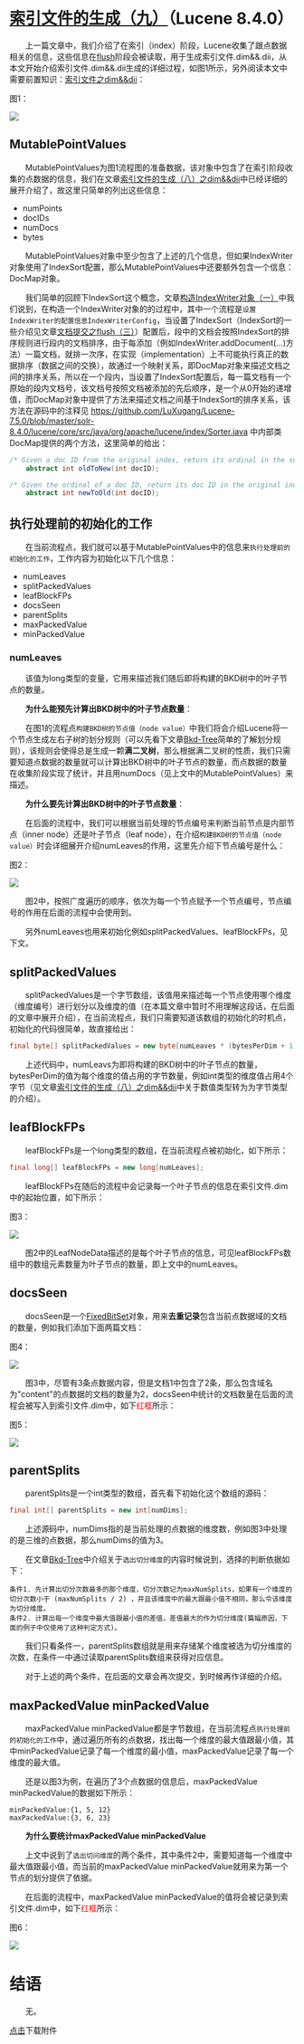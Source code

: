 # [索引文件的生成（九）](https://www.amazingkoala.com.cn/Lucene/Index/)（Lucene 8.4.0）

&emsp;&emsp;上一篇文章中，我们介绍了在索引（index）阶段，Lucene收集了跟点数据相关的信息，这些信息在[flush]([文档提交之flush（一）](https://www.amazingkoala.com.cn/Lucene/Index/2019/0716/74.html))阶段会被读取，用于生成索引文件.dim&&.dii，从本文开始介绍索引文件.dim&&.dii生成的详细过程，如图1所示，另外阅读本文中需要前置知识：[索引文件之dim&&dii](https://www.amazingkoala.com.cn/Lucene/suoyinwenjian/2019/0424/53.html)：

图1：

<img src="http://www.amazingkoala.com.cn/uploads/lucene/index/索引文件的生成/索引文件的生成（九）/1.png">

## MutablePointValues

&emsp;&emsp;MutablePointValues为图1流程图的准备数据，该对象中包含了在索引阶段收集的点数据的信息，我们在文章[索引文件的生成（八）之dim&&dii](https://www.amazingkoala.com.cn/Lucene/Index/2020/0329/128.html)中已经详细的展开介绍了，故这里只简单的列出这些信息：

- numPoints
- docIDs
- numDocs
- bytes

&emsp;&emsp;MutablePointValues对象中至少包含了上述的几个信息，但如果IndexWriter对象使用了IndexSort配置，那么MutablePointValues中还要额外包含一个信息：DocMap对象。

&emsp;&emsp;我们简单的回顾下IndexSort这个概念，文章[构造IndexWriter对象（一）](https://www.amazingkoala.com.cn/Lucene/Index/2019/1111/106.html)中我们说到，在构造一个IndexWriter对象的的过程中，其中一个流程是`设置IndexWriter的配置信息IndexWriterConfig`，当设置了IndexSort（IndexSort的一些介绍见文章[文档提交之flush（三）](https://www.amazingkoala.com.cn/Lucene/Index/2019/0725/76.html)）配置后，段中的文档会按照IndexSort的排序规则进行段内的文档排序，由于每添加（例如IndexWriter.addDocument(...)方法）一篇文档，就排一次序，在实现（implementation）上不可能执行真正的数据排序（数据之间的交换），故通过一个映射关系，即DocMap对象来描述文档之间的排序关系，所以在一个段内，当设置了IndexSort配置后，每一篇文档有一个原始的段内文档号，该文档号按照文档被添加的先后顺序，是一个从0开始的递增值，而DocMap对象中提供了方法来描述文档之间基于IndexSort的排序关系，该方法在源码中的注释见 https://github.com/LuXugang/Lucene-7.5.0/blob/master/solr-8.4.0/lucene/core/src/java/org/apache/lucene/index/Sorter.java 中内部类DocMap提供的两个方法，这里简单的给出：

```java
/* Given a doc ID from the original index, return its ordinal in the sorted index. */
    abstract int oldToNew(int docID);

/* Given the ordinal of a doc ID, return its doc ID in the original index. */
    abstract int newToOld(int docID);
```

## 执行处理前的初始化的工作

&emsp;&emsp;在当前流程点，我们就可以基于MutablePointValues中的信息来`执行处理前的初始化的工作`，工作内容为初始化以下几个信息：

- numLeaves
- splitPackedValues
- leafBlockFPs
- docsSeen
- parentSplits
- maxPackedValue
- minPackedValue

### numLeaves

&emsp;&emsp;该值为long类型的变量，它用来描述我们随后即将构建的BKD树中的叶子节点的数量。

&emsp;&emsp;**为什么能预先计算出BKD树中的叶子节点数量**：

&emsp;&emsp;在图1的流程点`构建BKD树的节点值（node value）`中我们将会介绍Lucene将一个节点生成左右子树的划分规则（可以先看下文章[Bkd-Tree](https://www.amazingkoala.com.cn/Lucene/gongjulei/2019/0422/52.html)简单的了解划分规则），该规则会使得总是生成一颗**满二叉树**，那么根据满二叉树的性质，我们只需要知道点数据的数量就可以计算出BKD树中的叶子节点的数量，而点数据的数量在收集阶段实现了统计，并且用numDocs（见上文中的MutablePointValues）来描述。

&emsp;&emsp;**为什么要先计算出BKD树中的叶子节点数量**：

&emsp;&emsp;在后面的流程中，我们可以根据当前处理的节点编号来判断当前节点是内部节点（inner node）还是叶子节点（leaf node），在介绍`构建BKD树的节点值（node value）`时会详细展开介绍numLeaves的作用，这里先介绍下节点编号是什么：

图2：

<img src="http://www.amazingkoala.com.cn/uploads/lucene/index/索引文件的生成/索引文件的生成（九）/2.png">

&emsp;&emsp;图2中，按照广度遍历的顺序，依次为每一个节点赋予一个节点编号，节点编号的作用在后面的流程中会使用到。

&emsp;&emsp;另外numLeaves也用来初始化例如splitPackedValues、leafBlockFPs，见下文。

## splitPackedValues

&emsp;&emsp;splitPackedValues是一个字节数组，该值用来描述每一个节点使用哪个维度（维度编号）进行划分以及维度的值（在本篇文章中暂时不用理解这段话，在后面的文章中展开介绍），在当前流程点，我们只需要知道该数组的初始化的时机点，初始化的代码很简单，故直接给出：

```java
final byte[] splitPackedValues = new byte[numLeaves * (bytesPerDim + 1)];
```

&emsp;&emsp;上述代码中，numLeavs为即将构建的BKD树中的叶子节点的数量，bytesPerDim的值为每个维度的值占用的字节数量，例如int类型的维度值占用4个字节（见文章[索引文件的生成（八）之dim&&dii](https://www.amazingkoala.com.cn/Lucene/Index/2020/0329/128.html)中关于数值类型转为为字节类型的介绍）。

## leafBlockFPs

&emsp;&emsp;leafBlockFPs是一个long类型的数组，在当前流程点被初始化，如下所示：

```java
final long[] leafBlockFPs = new long[numLeaves];
```

&emsp;&emsp;leafBlockFPs在随后的流程中会记录每一个叶子节点的信息在索引文件.dim中的起始位置，如下所示：

图3：

<img src="http://www.amazingkoala.com.cn/uploads/lucene/index/索引文件的生成/索引文件的生成（九）/3.png">

&emsp;&emsp;图2中的LeafNodeData描述的是每个叶子节点的信息，可见leafBlockFPs数组中的数组元素数量为叶子节点的数量，即上文中的numLeaves。

## docsSeen

&emsp;&emsp;docsSeen是一个[FixedBitSet](https://www.amazingkoala.com.cn/Lucene/gongjulei/2019/0404/45.html)对象，用来**去重记录**包含当前点数据域的文档的数量，例如我们添加下面两篇文档：

图4：

<img src="http://www.amazingkoala.com.cn/uploads/lucene/index/索引文件的生成/索引文件的生成（九）/4.png">

&emsp;&emsp;图3中，尽管有3条点数据内容，但是文档1中包含了2条，那么包含域名为"content"的点数据的文档的数量为2，docsSeen中统计的文档数量在后面的流程会被写入到索引文件.dim中，如下<font color=Red>红框</font>所示：

图5：

<img src="http://www.amazingkoala.com.cn/uploads/lucene/index/索引文件的生成/索引文件的生成（九）/5.png">

## parentSplits

&emsp;&emsp;parentSplits是一个int类型的数组，首先看下初始化这个数组的源码：

```java
final int[] parentSplits = new int[numDims];
```

&emsp;&emsp;上述源码中，numDims指的是当前处理的点数据的维度数，例如图3中处理的是三维的点数据，那么numDims的值为3。

&emsp;&emsp;在文章[Bkd-Tree](https://www.amazingkoala.com.cn/Lucene/gongjulei/2019/0422/52.html)中介绍关于`选出切分维度`的内容时候说到，选择的判断依据如下：

```text
条件1. 先计算出切分次数最多的那个维度，切分次数记为maxNumSplits，如果有一个维度的切分次数小于 (maxNumSplits / 2) ，并且该维度中的最大跟最小值不相同，那么令该维度为切分维度。
条件2. 计算出每一个维度中最大值跟最小值的差值，差值最大的作为切分维度(篇幅原因，下面的例子中仅使用了这种判定方式)。
```

&emsp;&emsp;我们只看条件一，parentSplits数组就是用来存储某个维度被选为切分维度的次数，在条件一中通过读取parentSplits数组来获得对应信息。

&emsp;&emsp;对于上述的两个条件，在后面的文章会再次提交，到时候再作详细的介绍。

## maxPackedValue minPackedValue

&emsp;&emsp;maxPackedValue minPackedValue都是字节数组，在当前流程点`执行处理前的初始化的工作`中，通过遍历所有的点数据，找出每一个维度的最大值跟最小值，其中minPackedValue记录了每一个维度的最小值，maxPackedValue记录了每一个维度的最大值。

&emsp;&emsp;还是以图3为例，在遍历了3个点数据的信息后，maxPackedValue minPackedValue的数据如下所示：

```text
minPackedValue:{1, 5, 12}
maxPackedValue:{3, 6, 23}
```

&emsp;&emsp;**为什么要统计maxPackedValue minPackedValue**

&emsp;&emsp;上文中说到了`选出切问维度`的两个条件，其中条件2中，需要知道每一个维度中最大值跟最小值，而当前的maxPackedValue minPackedValue就用来为第一个节点的划分提供了依据。

&emsp;&emsp;在后面的流程中，maxPackedValue minPackedValue的值将会被记录到索引文件.dim中，如下<font color=Red>红框</font>所示：

图6：

<img src="http://www.amazingkoala.com.cn/uploads/lucene/index/索引文件的生成/索引文件的生成（九）/6.png">

# 结语

&emsp;&emsp;无。

[点击](http://www.amazingkoala.com.cn/attachment/Lucene/Index/索引文件的生成/索引文件的生成（九）/索引文件的生成（九）.zip)下载附件